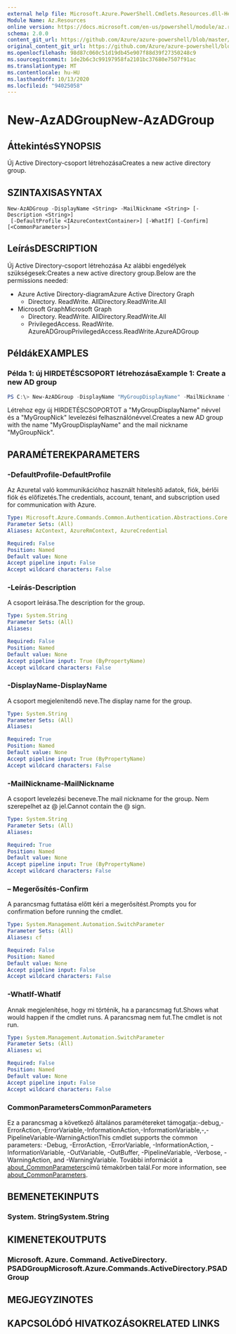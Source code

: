 ```yaml
---
external help file: Microsoft.Azure.PowerShell.Cmdlets.Resources.dll-Help.xml
Module Name: Az.Resources
online version: https://docs.microsoft.com/en-us/powershell/module/az.resources/new-azadgroup
schema: 2.0.0
content_git_url: https://github.com/Azure/azure-powershell/blob/master/src/Resources/Resources/help/New-AzADGroup.md
original_content_git_url: https://github.com/Azure/azure-powershell/blob/master/src/Resources/Resources/help/New-AzADGroup.md
ms.openlocfilehash: 98d87c060c51d19db45e907f88d39f27350248c9
ms.sourcegitcommit: 1de2b6c3c99197958fa2101bc37680e7507f91ac
ms.translationtype: MT
ms.contentlocale: hu-HU
ms.lasthandoff: 10/13/2020
ms.locfileid: "94025058"
---
```

# <span data-ttu-id="19b33-101">New-AzADGroup</span><span class="sxs-lookup"><span data-stu-id="19b33-101">New-AzADGroup</span></span>

## <span data-ttu-id="19b33-102">Áttekintés</span><span class="sxs-lookup"><span data-stu-id="19b33-102">SYNOPSIS</span></span>
<span data-ttu-id="19b33-103">Új Active Directory-csoport létrehozása</span><span class="sxs-lookup"><span data-stu-id="19b33-103">Creates a new active directory group.</span></span>

## <span data-ttu-id="19b33-104">SZINTAXISA</span><span class="sxs-lookup"><span data-stu-id="19b33-104">SYNTAX</span></span>

```
New-AzADGroup -DisplayName <String> -MailNickname <String> [-Description <String>]
 [-DefaultProfile <IAzureContextContainer>] [-WhatIf] [-Confirm] [<CommonParameters>]
```

## <span data-ttu-id="19b33-105">Leírás</span><span class="sxs-lookup"><span data-stu-id="19b33-105">DESCRIPTION</span></span>
<span data-ttu-id="19b33-106">Új Active Directory-csoport létrehozása Az alábbi engedélyek szükségesek:</span><span class="sxs-lookup"><span data-stu-id="19b33-106">Creates a new active directory group.Below are the permissions needed:</span></span>

- <span data-ttu-id="19b33-107">Azure Active Directory-diagram</span><span class="sxs-lookup"><span data-stu-id="19b33-107">Azure Active Directory Graph</span></span>
  - <span data-ttu-id="19b33-108">Directory. ReadWrite. All</span><span class="sxs-lookup"><span data-stu-id="19b33-108">Directory.ReadWrite.All</span></span>
- <span data-ttu-id="19b33-109">Microsoft Graph</span><span class="sxs-lookup"><span data-stu-id="19b33-109">Microsoft Graph</span></span>
  - <span data-ttu-id="19b33-110">Directory. ReadWrite. All</span><span class="sxs-lookup"><span data-stu-id="19b33-110">Directory.ReadWrite.All</span></span>
  - <span data-ttu-id="19b33-111">PrivilegedAccess. ReadWrite. AzureADGroup</span><span class="sxs-lookup"><span data-stu-id="19b33-111">PrivilegedAccess.ReadWrite.AzureADGroup</span></span>

## <span data-ttu-id="19b33-112">Példák</span><span class="sxs-lookup"><span data-stu-id="19b33-112">EXAMPLES</span></span>

### <span data-ttu-id="19b33-113">Példa 1: új HIRDETÉSCSOPORT létrehozása</span><span class="sxs-lookup"><span data-stu-id="19b33-113">Example 1: Create a new AD group</span></span>

```powershell
PS C:\> New-AzADGroup -DisplayName "MyGroupDisplayName" -MailNickname "MyGroupNick"
```

<span data-ttu-id="19b33-114">Létrehoz egy új HIRDETÉSCSOPORTOT a "MyGroupDisplayName" névvel és a "MyGroupNick" levelezési felhasználónévvel.</span><span class="sxs-lookup"><span data-stu-id="19b33-114">Creates a new AD group with the name "MyGroupDisplayName" and the mail nickname "MyGroupNick".</span></span>

## <span data-ttu-id="19b33-115">PARAMÉTEREK</span><span class="sxs-lookup"><span data-stu-id="19b33-115">PARAMETERS</span></span>

### <span data-ttu-id="19b33-116">-DefaultProfile</span><span class="sxs-lookup"><span data-stu-id="19b33-116">-DefaultProfile</span></span>
<span data-ttu-id="19b33-117">Az Azuretal való kommunikációhoz használt hitelesítő adatok, fiók, bérlői fiók és előfizetés.</span><span class="sxs-lookup"><span data-stu-id="19b33-117">The credentials, account, tenant, and subscription used for communication with Azure.</span></span>

```yaml
Type: Microsoft.Azure.Commands.Common.Authentication.Abstractions.Core.IAzureContextContainer
Parameter Sets: (All)
Aliases: AzContext, AzureRmContext, AzureCredential

Required: False
Position: Named
Default value: None
Accept pipeline input: False
Accept wildcard characters: False
```

### <span data-ttu-id="19b33-118">-Leírás</span><span class="sxs-lookup"><span data-stu-id="19b33-118">-Description</span></span>
<span data-ttu-id="19b33-119">A csoport leírása.</span><span class="sxs-lookup"><span data-stu-id="19b33-119">The description for the group.</span></span>

```yaml
Type: System.String
Parameter Sets: (All)
Aliases:

Required: False
Position: Named
Default value: None
Accept pipeline input: True (ByPropertyName)
Accept wildcard characters: False
```

### <span data-ttu-id="19b33-120">-DisplayName</span><span class="sxs-lookup"><span data-stu-id="19b33-120">-DisplayName</span></span>
<span data-ttu-id="19b33-121">A csoport megjelenítendő neve.</span><span class="sxs-lookup"><span data-stu-id="19b33-121">The display name for the group.</span></span>

```yaml
Type: System.String
Parameter Sets: (All)
Aliases:

Required: True
Position: Named
Default value: None
Accept pipeline input: True (ByPropertyName)
Accept wildcard characters: False
```

### <span data-ttu-id="19b33-122">-MailNickname</span><span class="sxs-lookup"><span data-stu-id="19b33-122">-MailNickname</span></span>
<span data-ttu-id="19b33-123">A csoport levelezési beceneve.</span><span class="sxs-lookup"><span data-stu-id="19b33-123">The mail nickname for the group.</span></span> <span data-ttu-id="19b33-124">Nem szerepelhet az @ jel.</span><span class="sxs-lookup"><span data-stu-id="19b33-124">Cannot contain the @ sign.</span></span>

```yaml
Type: System.String
Parameter Sets: (All)
Aliases:

Required: True
Position: Named
Default value: None
Accept pipeline input: True (ByPropertyName)
Accept wildcard characters: False
```

### <span data-ttu-id="19b33-125">– Megerősítés</span><span class="sxs-lookup"><span data-stu-id="19b33-125">-Confirm</span></span>
<span data-ttu-id="19b33-126">A parancsmag futtatása előtt kéri a megerősítést.</span><span class="sxs-lookup"><span data-stu-id="19b33-126">Prompts you for confirmation before running the cmdlet.</span></span>

```yaml
Type: System.Management.Automation.SwitchParameter
Parameter Sets: (All)
Aliases: cf

Required: False
Position: Named
Default value: None
Accept pipeline input: False
Accept wildcard characters: False
```

### <span data-ttu-id="19b33-127">-WhatIf</span><span class="sxs-lookup"><span data-stu-id="19b33-127">-WhatIf</span></span>
<span data-ttu-id="19b33-128">Annak megjelenítése, hogy mi történik, ha a parancsmag fut.</span><span class="sxs-lookup"><span data-stu-id="19b33-128">Shows what would happen if the cmdlet runs.</span></span>
<span data-ttu-id="19b33-129">A parancsmag nem fut.</span><span class="sxs-lookup"><span data-stu-id="19b33-129">The cmdlet is not run.</span></span>

```yaml
Type: System.Management.Automation.SwitchParameter
Parameter Sets: (All)
Aliases: wi

Required: False
Position: Named
Default value: None
Accept pipeline input: False
Accept wildcard characters: False
```

### <span data-ttu-id="19b33-130">CommonParameters</span><span class="sxs-lookup"><span data-stu-id="19b33-130">CommonParameters</span></span>
<span data-ttu-id="19b33-131">Ez a parancsmag a következő általános paramétereket támogatja:-debug,-ErrorAction,-ErrorVariable,-InformationAction,-InformationVariable,-,-PipelineVariable-WarningAction</span><span class="sxs-lookup"><span data-stu-id="19b33-131">This cmdlet supports the common parameters: -Debug, -ErrorAction, -ErrorVariable, -InformationAction, -InformationVariable, -OutVariable, -OutBuffer, -PipelineVariable, -Verbose, -WarningAction, and -WarningVariable.</span></span> <span data-ttu-id="19b33-132">További információt a [about_CommonParameters](http://go.microsoft.com/fwlink/?LinkID=113216)című témakörben talál.</span><span class="sxs-lookup"><span data-stu-id="19b33-132">For more information, see [about_CommonParameters](http://go.microsoft.com/fwlink/?LinkID=113216).</span></span>

## <span data-ttu-id="19b33-133">BEMENETEK</span><span class="sxs-lookup"><span data-stu-id="19b33-133">INPUTS</span></span>

### <span data-ttu-id="19b33-134">System. String</span><span class="sxs-lookup"><span data-stu-id="19b33-134">System.String</span></span>

## <span data-ttu-id="19b33-135">KIMENETEK</span><span class="sxs-lookup"><span data-stu-id="19b33-135">OUTPUTS</span></span>

### <span data-ttu-id="19b33-136">Microsoft. Azure. Command. ActiveDirectory. PSADGroup</span><span class="sxs-lookup"><span data-stu-id="19b33-136">Microsoft.Azure.Commands.ActiveDirectory.PSADGroup</span></span>

## <span data-ttu-id="19b33-137">MEGJEGYZI</span><span class="sxs-lookup"><span data-stu-id="19b33-137">NOTES</span></span>

## <span data-ttu-id="19b33-138">KAPCSOLÓDÓ HIVATKOZÁSOK</span><span class="sxs-lookup"><span data-stu-id="19b33-138">RELATED LINKS</span></span>
